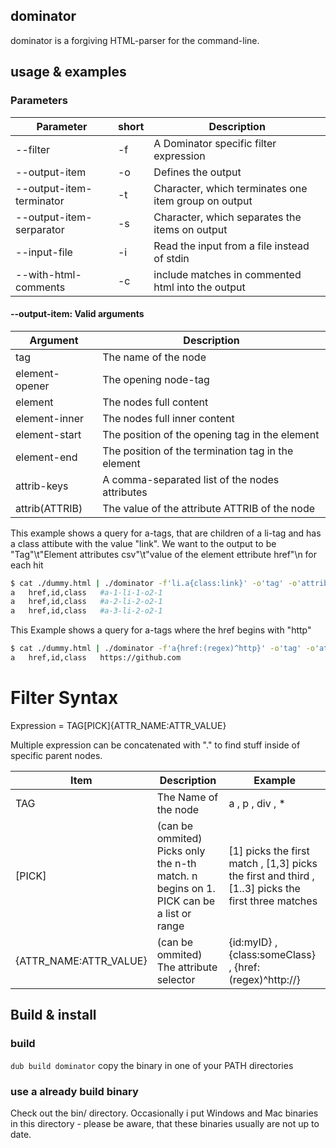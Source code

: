 dominator
---------

dominator is a forgiving HTML-parser for the command-line.

usage & examples
----------------

### Parameters

| Parameter | short | Description |
|-----------|-------|-------------|
| --filter | -f | A Dominator specific filter expression |
| --output-item | -o | Defines the output |
| --output-item-terminator | -t | Character, which terminates one item group on output |
| --output-item-serparator | -s | Character, which separates the items on output |
| --input-file | -i | Read the input from a file instead of stdin |
| --with-html-comments | -c | include matches in commented html into the output |

#### --output-item: Valid arguments

| Argument | Description |
|----------|-------------|
| tag | The name of the node |
| element-opener | The opening node-tag |
| element | The nodes full content |
| element-inner | The nodes full inner content |
| element-start | The position of the opening tag in the element |
| element-end | The position of the termination tag in the element |
| attrib-keys | A comma-separated list of the nodes attributes |
| attrib(ATTRIB) | The value of the attribute ATTRIB of the node |

This example shows a query for a-tags, that are children of a li-tag and has a class attibute with the value "link".
We want to the output to be "Tag"\t"Element attributes csv"\t"value of the element ettribute href"\n for each hit
```sh
$ cat ./dummy.html | ./dominator -f'li.a{class:link}' -o'tag' -o'attrib-keys' -o'attrib(href)'
a	href,id,class	#a-1-li-1-o2-1
a	href,id,class	#a-2-li-2-o2-1
a	href,id,class	#a-3-li-2-o2-1
```

This Example shows a query for a-tags where the href begins with "http"
```sh
$ cat ./dummy.html | ./dominator -f'a{href:(regex)^http}' -o'tag' -o'attrib-keys' -o'attrib(href)'
a	href,id,class	https://github.com
```

# Filter Syntax
Expression = TAG[PICK]{ATTR_NAME:ATTR_VALUE}

Multiple expression can be concatenated  with "." to find stuff inside of specific parent nodes.

| Item | Description | Example |
|------|-------------|---------|
| TAG | The Name of the node | a , p , div , *  |
| [PICK] | (can be ommited) Picks only the n-th match. n begins on 1. PICK can be a list or range | [1] picks the first match , [1,3] picks the first and third , [1..3] picks the first three matches  |
| {ATTR_NAME:ATTR_VALUE} | (can be ommited) The attribute selector | {id:myID} , {class:someClass} , {href:(regex)^http://}  |

Build & install
---------------

### build
`
dub build dominator
`
copy the binary in one of your PATH directories

### use a already build binary
Check out the bin/ directory.
Occasionally i put Windows and Mac binaries in this directory - please be aware, that these binaries usually are not up to date.
